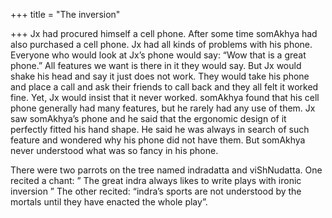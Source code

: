 +++
title = "The inversion"

+++
Jx had procured himself a cell phone. After some time somAkhya had also
purchased a cell phone. Jx had all kinds of problems with his phone.
Everyone who would look at Jx’s phone would say: “Wow that is a great
phone.” All features we want is there in it they would say. But Jx would
shake his head and say it just does not work. They would take his phone
and place a call and ask their friends to call back and they all felt it
worked fine. Yet, Jx would insist that it never worked. somAkhya found
that his cell phone generally had many features, but he rarely had any
use of them. Jx saw somAkhya’s phone and he said that the ergonomic
design of it perfectly fitted his hand shape. He said he was always in
search of such feature and wondered why his phone did not have them. But
somAkhya never understood what was so fancy in his phone.

There were two parrots on the tree named indradatta and viShNudatta. One
recited a chant: ” The great indra always likes to write plays with
ironic inversion ” The other recited: “indra’s sports are not understood
by the mortals until they have enacted the whole play”.
